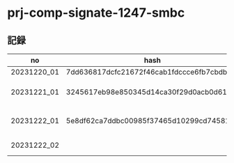 # prj-comp-signate-1247-smbc

## 記録

| no | hash | memo |
| -- | ---- | ---- |
| 20231220_01 | 7dd636817dcfc21672f46cab1fdccce6fb7cbdbb | EDA |
| 20231221_01 | 3245617eb98e850345d14ca30f29d0acb0d61f44 | Fix categorical columns |
| 20231222_01 | 5e8df62ca7ddbc00985f37465d10299cd7458137 | Drop duplicated columns |
| 20231222_02 |  | Add target encoding |
